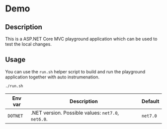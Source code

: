 # Demo

## Description

This is a ASP.NET Core MVC playground application which can be used
to test the local changes.

## Usage

You can use the `run.sh` helper script to build and run the playground application
together with auto instrumenation.

```sh
./run.sh
```

| Env var  | Description                                        | Default  |
|----------|----------------------------------------------------|----------|
| `DOTNET` | .NET version. Possible values: `net7.0`, `net6.0`. | `net7.0` |
